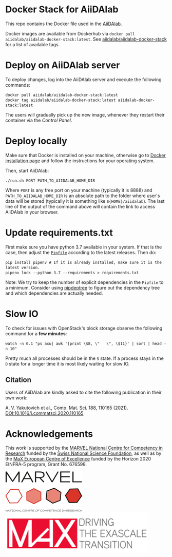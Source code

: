# Docker Stack for AiiDAlab

This repo contains the Docker file used in the [AiiDAlab](https://www.materialscloud.org/aiidalab).

Docker images are available from Dockerhub via `docker pull aiidalab/aiidalab-docker-stack:latest`.
See [aiidalab/aiidalab-docker-stack](https://hub.docker.com/repository/docker/aiidalab/aiidalab-docker-stack) for a list of available tags.

# Deploy on AiiDAlab server

To deploy changes, log into the AiiDAlab server and execute the following commands:
```
docker pull aiidalab/aiidalab-docker-stack:latest
docker tag aiidalab/aiidalab-docker-stack:latest aiidalab-docker-stack:latest
```
The users will gradually pick up the new image, whenever they restart their container via the _Control Panel_.

# Deploy locally

Make sure that Docker is installed on your machine, otherwise go to [Docker installation page](http://www.docker.com/install)
and follow the instructions for your operating system.

Then, start AiiDAlab:
```
./run.sh PORT PATH_TO_AIIDALAB_HOME_DIR
```

Where `PORT` is any free port on your machine (typically it is 8888) and `PATH_TO_AIIDALAB_HOME_DIR` is an absolute path to the folder where user's data will be stored
(typically it is something like `${HOME}/aiidalab`).
The last line of the output of the command above will contain the link to access AiiDAlab in your browser.

# Update requirements.txt

First make sure you have python 3.7 available in your system.
If that is the case, then adjust the [`Pipfile`](Pipfile) according to the latest releases.
Then do:
```
pip install pipenv # If it is already installed, make sure it is the latest version.
pipenv lock --python 3.7 --requirements > requirements.txt
```

Note: We try to keep the number of explicit dependencies in the `Pipfile` to a minimum.
Consider using [pipdeptree](https://pypi.org/project/pipdeptree/) to figure out the dependency tree and which dependencies are actually needed.


# Slow IO

To check for issues with OpenStack's block storage observe the following command for a **few minutes**:
```
watch -n 0.1 "ps axu| awk '{print \$8, \"   \", \$11}' | sort | head -n 10"
```
Pretty much all processes should be in the `S` state. If a process stays in the `D` state for a longer time it is most likely waiting for slow IO.

## Citation

Users of AiiDAlab are kindly asked to cite the following publication in their own work:

A. V. Yakutovich et al., Comp. Mat. Sci. 188, 110165 (2021).
[DOI:10.1016/j.commatsci.2020.110165](https://doi.org/10.1016/j.commatsci.2020.110165)

# Acknowledgements

This work is supported by the [MARVEL National Centre for Competency in Research](<http://nccr-marvel.ch>)
funded by the [Swiss National Science Foundation](<http://www.snf.ch/en>), as well as by the [MaX
European Centre of Excellence](<http://www.max-centre.eu/>) funded by the Horizon 2020 EINFRA-5 program,
Grant No. 676598.

![MARVEL](miscellaneous/logos/MARVEL.png)
![MaX](miscellaneous/logos/MaX.png)

